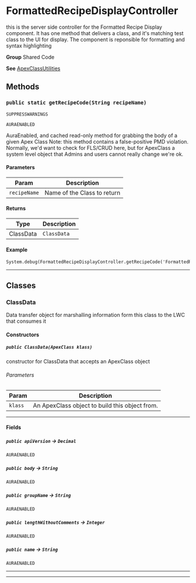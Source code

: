 # FormattedRecipeDisplayController

this is the server side controller for the Formatted Recipe
Display component. It has one method that delivers a class, and it's matching
test class to the UI for display. The component is reponsible for formatting
and syntax highlighting


**Group** Shared Code


**See** [ApexClassUtilities](https://github.com/trailheadapps/apex-recipes/wiki/ApexClassUtilities)

## Methods
### `public static getRecipeCode(String recipeName)`

`SUPPRESSWARNINGS`

`AURAENABLED`

AuraEnabled, and cached read-only method for grabbing the body of a given Apex Class Note: this method contains a false-positive PMD violation. Normally, we'd want to check for FLS/CRUD here, but for ApexClass a system level object that Admins and users cannot really change we're ok.

#### Parameters

|Param|Description|
|---|---|
|`recipeName`|Name of the Class to return|

#### Returns

|Type|Description|
|---|---|
|ClassData|`ClassData`|

#### Example
```apex
System.debug(FormattedRecipeDisplayController.getRecipeCode('FormattedRecipeDisplayController'));
```


---
## Classes
### ClassData

Data transfer object for marshalling information form this
class to the LWC that consumes it

#### Constructors
##### `public ClassData(ApexClass klass)`

constructor for ClassData that accepts an ApexClass object

###### Parameters

|Param|Description|
|---|---|
|`klass`|An ApexClass object to build this object from.|

---
#### Fields

##### `public apiVersion` → `Decimal`

`AURAENABLED` 

##### `public body` → `String`

`AURAENABLED` 

##### `public groupName` → `String`

`AURAENABLED` 

##### `public lengthWithoutComments` → `Integer`

`AURAENABLED` 

##### `public name` → `String`

`AURAENABLED` 

---

---
